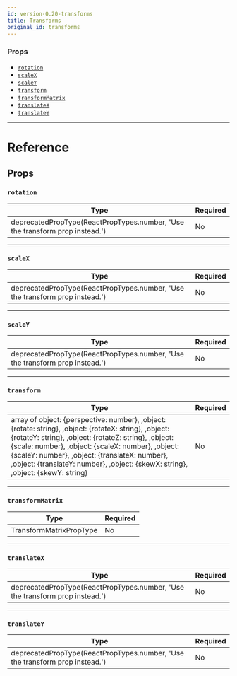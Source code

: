 ```yaml
---
id: version-0.20-transforms
title: Transforms
original_id: transforms
---
```

### Props

- [`rotation`](transforms.md#rotation)
- [`scaleX`](transforms.md#scalex)
- [`scaleY`](transforms.md#scaley)
- [`transform`](transforms.md#transform)
- [`transformMatrix`](transforms.md#transformmatrix)
- [`translateX`](transforms.md#translatex)
- [`translateY`](transforms.md#translatey)






---

# Reference

## Props

### `rotation`



| Type | Required |
| - | - |
| deprecatedPropType(ReactPropTypes.number, 'Use the transform prop instead.') | No |




---

### `scaleX`



| Type | Required |
| - | - |
| deprecatedPropType(ReactPropTypes.number, 'Use the transform prop instead.') | No |




---

### `scaleY`



| Type | Required |
| - | - |
| deprecatedPropType(ReactPropTypes.number, 'Use the transform prop instead.') | No |




---

### `transform`



| Type | Required |
| - | - |
| array of object: {perspective: number}, ,object: {rotate: string}, ,object: {rotateX: string}, ,object: {rotateY: string}, ,object: {rotateZ: string}, ,object: {scale: number}, ,object: {scaleX: number}, ,object: {scaleY: number}, ,object: {translateX: number}, ,object: {translateY: number}, ,object: {skewX: string}, ,object: {skewY: string} | No |




---

### `transformMatrix`



| Type | Required |
| - | - |
| TransformMatrixPropType | No |




---

### `translateX`



| Type | Required |
| - | - |
| deprecatedPropType(ReactPropTypes.number, 'Use the transform prop instead.') | No |




---

### `translateY`



| Type | Required |
| - | - |
| deprecatedPropType(ReactPropTypes.number, 'Use the transform prop instead.') | No |






